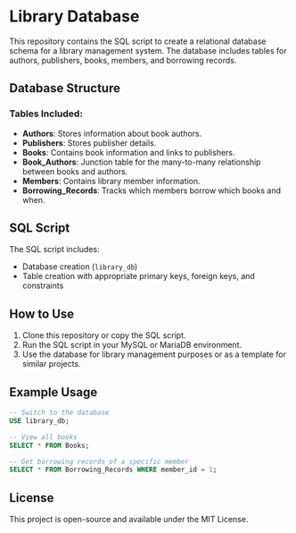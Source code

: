 
# Library Database 

This repository contains the SQL script to create a relational database schema for a library management system. The database includes tables for authors, publishers, books, members, and borrowing records.

## Database Structure

### Tables Included:
- **Authors**: Stores information about book authors.
- **Publishers**: Stores publisher details.
- **Books**: Contains book information and links to publishers.
- **Book_Authors**: Junction table for the many-to-many relationship between books and authors.
- **Members**: Contains library member information.
- **Borrowing_Records**: Tracks which members borrow which books and when.

## SQL Script

The SQL script includes:
- Database creation (`library_db`)
- Table creation with appropriate primary keys, foreign keys, and constraints

## How to Use

1. Clone this repository or copy the SQL script.
2. Run the SQL script in your MySQL or MariaDB environment.
3. Use the database for library management purposes or as a template for similar projects.

## Example Usage
```sql
-- Switch to the database
USE library_db;

-- View all books
SELECT * FROM Books;

-- Get borrowing records of a specific member
SELECT * FROM Borrowing_Records WHERE member_id = 1;
```

## License

This project is open-source and available under the MIT License.
